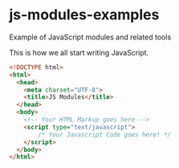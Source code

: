 # js-modules-examples
Example of JavaScript modules and related tools

This is how we all start writing JavaScript.

```html
<!DOCTYPE html>
<html>
  <head>
    <meta charset="UTF-8">
    <title>JS Modules</title>
  </head>
  <body>
    <!-- Your HTML Markup goes here -->
    <script type="text/javascript">
        /* Your Javascript Code goes here! */
    </script>
  </body>
</html>

```
